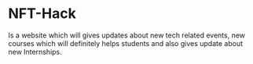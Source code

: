 # NFT-Hack

Is a website which will gives updates about new tech related events, new courses which will definitely helps students and also gives update about new Internships.
